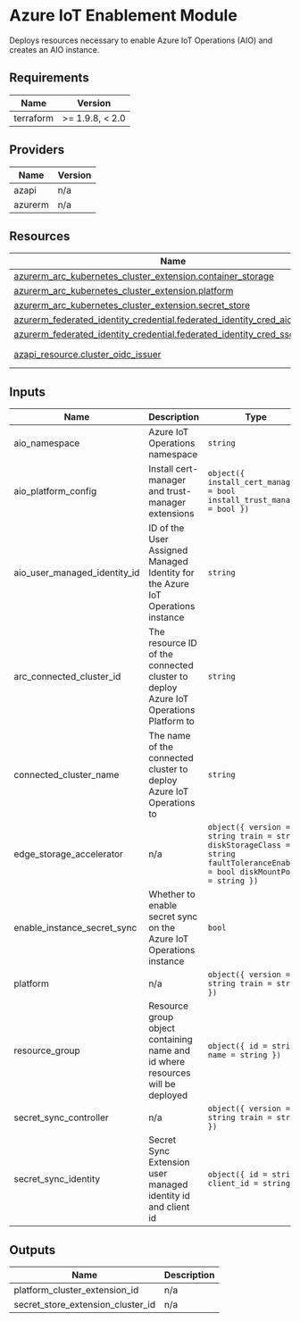 <!-- BEGIN_TF_DOCS -->
<!-- markdown-table-prettify-ignore-start -->
# Azure IoT Enablement Module

Deploys resources necessary to enable Azure IoT Operations (AIO) and creates an AIO instance.

## Requirements

| Name | Version |
|------|---------|
| terraform | >= 1.9.8, < 2.0 |

## Providers

| Name | Version |
|------|---------|
| azapi | n/a |
| azurerm | n/a |

## Resources

| Name | Type |
|------|------|
| [azurerm_arc_kubernetes_cluster_extension.container_storage](https://registry.terraform.io/providers/hashicorp/azurerm/latest/docs/resources/arc_kubernetes_cluster_extension) | resource |
| [azurerm_arc_kubernetes_cluster_extension.platform](https://registry.terraform.io/providers/hashicorp/azurerm/latest/docs/resources/arc_kubernetes_cluster_extension) | resource |
| [azurerm_arc_kubernetes_cluster_extension.secret_store](https://registry.terraform.io/providers/hashicorp/azurerm/latest/docs/resources/arc_kubernetes_cluster_extension) | resource |
| [azurerm_federated_identity_credential.federated_identity_cred_aio_instance](https://registry.terraform.io/providers/hashicorp/azurerm/latest/docs/resources/federated_identity_credential) | resource |
| [azurerm_federated_identity_credential.federated_identity_cred_sse_aio](https://registry.terraform.io/providers/hashicorp/azurerm/latest/docs/resources/federated_identity_credential) | resource |
| [azapi_resource.cluster_oidc_issuer](https://registry.terraform.io/providers/Azure/azapi/latest/docs/data-sources/resource) | data source |

## Inputs

| Name | Description | Type | Default | Required |
|------|-------------|------|---------|:--------:|
| aio\_namespace | Azure IoT Operations namespace | `string` | n/a | yes |
| aio\_platform\_config | Install cert-manager and trust-manager extensions | ```object({ install_cert_manager = bool install_trust_manager = bool })``` | n/a | yes |
| aio\_user\_managed\_identity\_id | ID of the User Assigned Managed Identity for the Azure IoT Operations instance | `string` | n/a | yes |
| arc\_connected\_cluster\_id | The resource ID of the connected cluster to deploy Azure IoT Operations Platform to | `string` | n/a | yes |
| connected\_cluster\_name | The name of the connected cluster to deploy Azure IoT Operations to | `string` | n/a | yes |
| edge\_storage\_accelerator | n/a | ```object({ version = string train = string diskStorageClass = string faultToleranceEnabled = bool diskMountPoint = string })``` | n/a | yes |
| enable\_instance\_secret\_sync | Whether to enable secret sync on the Azure IoT Operations instance | `bool` | n/a | yes |
| platform | n/a | ```object({ version = string train = string })``` | n/a | yes |
| resource\_group | Resource group object containing name and id where resources will be deployed | ```object({ id = string name = string })``` | n/a | yes |
| secret\_sync\_controller | n/a | ```object({ version = string train = string })``` | n/a | yes |
| secret\_sync\_identity | Secret Sync Extension user managed identity id and client id | ```object({ id = string client_id = string })``` | n/a | yes |

## Outputs

| Name | Description |
|------|-------------|
| platform\_cluster\_extension\_id | n/a |
| secret\_store\_extension\_cluster\_id | n/a |
<!-- markdown-table-prettify-ignore-end -->
<!-- END_TF_DOCS -->
